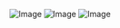 ![Image](https://github.com/user-attachments/assets/75bc7174-9033-44a3-89c5-59c4593fda01)
![Image](https://github.com/user-attachments/assets/4d60e941-e988-4f1c-8229-fc1f58cd09d1)
![Image](https://github.com/user-attachments/assets/2d3a1d5a-02f7-4a3f-b3a4-197dd145f502)
